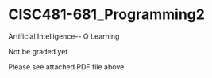 # CISC481-681_Programming2
Artificial Intelligence-- Q Learning

Not be graded yet

Please see attached PDF file above.

